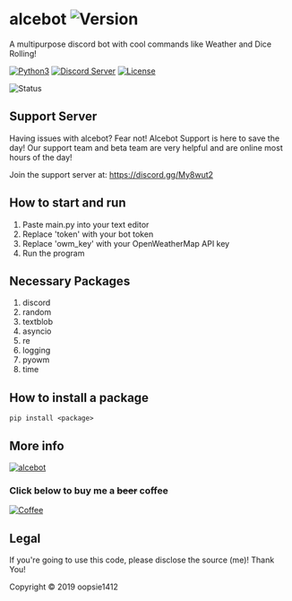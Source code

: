 # alcebot ![Version](https://img.shields.io/badge/version-1.1.3-blue?logo=verizon)
A multipurpose discord bot with cool commands like Weather and Dice Rolling!

[![Python3](https://img.shields.io/badge/python-3.7-blue?logo=python)](https://github.com/oopsie1412/alcebot)
[![Discord Server](https://img.shields.io/badge/Support-Discord%20Server-blue?logo=discord)](https://discord.gg/My8wut2)
[![License](https://img.shields.io/badge/license-Mozilla-blue?logo=mozilla)](https://github.com/oopsie1412/alcebot/blob/master/LICENSE)

![Status](https://img.shields.io/badge/status-online-brightgreen.svg)

## Support Server
Having issues with alcebot? Fear not! Alcebot Support is here to save the day! Our support team and beta team are very helpful and are online most hours of the day! 

Join the support server at: https://discord.gg/My8wut2

## How to start and run
1. Paste main.py into your text editor
2. Replace 'token' with your bot token
3. Replace 'owm_key' with your OpenWeatherMap API key
4. Run the program

## Necessary Packages
1. discord
2. random
3. textblob
4. asyncio
5. re
6. logging
7. pyowm
8. time

## How to install a package
```pip install <package>```

## More info

<a href="https://top.gg/bot/480451439181955093" >
  <img src="https://top.gg/api/widget/480451439181955093.svg" alt="alcebot" />
</a>

### Click below to buy me a ~~beer~~ coffee

[![Coffee](https://img.shields.io/badge/support-buy%20me%20a%20coffee!-orange?logo=buymeacoffee)](https://www.buymeacoffee.com/alce)


## Legal
If you're going to use this code, please disclose the source (me)! Thank You!

Copyright © 2019 oopsie1412
